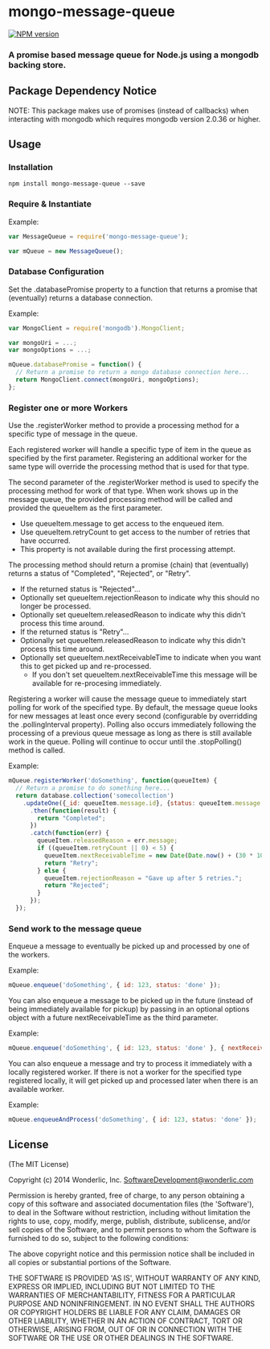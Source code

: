 # mongo-message-queue

[![NPM version](https://badge.fury.io/js/mongo-message-queue.svg)](http://badge.fury.io/js/mongo-message-queue)

### A promise based message queue for Node.js using a mongodb backing store.

## Package Dependency Notice

NOTE:  This package makes use of promises (instead of callbacks) when interacting with mongodb which requires mongodb version 2.0.36 or higher.

## Usage

### Installation

```
npm install mongo-message-queue --save
```

### Require & Instantiate

Example:
```javascript
var MessageQueue = require('mongo-message-queue');

var mQueue = new MessageQueue();
```

### Database Configuration

Set the .databasePromise property to a function that returns a promise that (eventually) returns a database connection.

Example:
```javascript
var MongoClient = require('mongodb').MongoClient;

var mongoUri = ...;
var mongoOptions = ...;

mQueue.databasePromise = function() {
  // Return a promise to return a mongo database connection here...
  return MongoClient.connect(mongoUri, mongoOptions);
};
```

### Register one or more Workers

Use the .registerWorker method to provide a processing method for a specific type of message in the queue.

Each registered worker will handle a specific type of item in the queue as specified by the first parameter.  Registering an additional worker for the same type will override the processing method that is used for that type.

The second parameter of the .registerWorker method is used to specify the processing method for work of that type.  When work shows up in the message queue, the provided processing method will be called and provided the queueItem as the first parameter.
* Use queueItem.message to get access to the enqueued item.
* Use queueItem.retryCount to get access to the number of retries that have occurred.
 * This property is not available during the first processing attempt.

The processing method should return a promise (chain) that (eventually) returns a status of "Completed", "Rejected", or "Retry".
* If the returned status is "Rejected"...
 * Optionally set queueItem.rejectionReason to indicate why this should no longer be processed.
 * Optionally set queueItem.releasedReason to indicate why this didn't process this time around.
* If the returned status is "Retry"...
 * Optionally set queueItem.releasedReason to indicate why this didn't process this time around.
 * Optionally set queueItem.nextReceivableTime to indicate when you want this to get picked up and re-processed.
   * If you don't set queueItem.nextReceivableTime this message will be available for re-procesing immediately.

Registering a worker will cause the message queue to immediately start polling for work of the specified type.  By default, the message queue looks for new messages at least once every second (configurable by overridding the .pollingInterval property).  Polling also occurs immediately following the processing of a previous queue message as long as there is still available work in the queue.  Polling will continue to occur until the .stopPolling() method is called.

Example:
```javascript
mQueue.registerWorker('doSomething', function(queueItem) {
  // Return a promise to do something here...
  return database.collection('somecollection')
    .updateOne({_id: queueItem.message.id}, {status: queueItem.message.status})
      .then(function(result) {
        return "Completed";
      })
      .catch(function(err) {
        queueItem.releasedReason = err.message;
        if ((queueItem.retryCount || 0) < 5) {
          queueItem.nextReceivableTime = new Date(Date.now() + (30 * 1000)); // Retry after 30 seconds...
          return "Retry";
        } else {
          queueItem.rejectionReason = "Gave up after 5 retries.";
          return "Rejected";
        }
      });
  });
```

### Send work to the message queue

Enqueue a message to eventually be picked up and processed by one of the workers.

Example:
```javascript
mQueue.enqueue('doSomething', { id: 123, status: 'done' });
```

You can also enqueue a message to be picked up in the future (instead of being immediately available for pickup) by passing in an optional options object with a future nextReceivableTime as the third parameter.

Example:
```javascript
mQueue.enqueue('doSomething', { id: 123, status: 'done' }, { nextReceivableTime: new Date(Date.now() + (30 * 1000)) });
```

You can also enqueue a message and try to process it immediately with a locally registered worker.  If there is not a worker for the specified type registered locally, it will get picked up and processed later when there is an available worker.

Example:
```javascript
mQueue.enqueueAndProcess('doSomething', { id: 123, status: 'done' });
```

## License

(The MIT License)

Copyright (c) 2014 Wonderlic, Inc. <SoftwareDevelopment@wonderlic.com>

Permission is hereby granted, free of charge, to any person obtaining
a copy of this software and associated documentation files (the
'Software'), to deal in the Software without restriction, including
without limitation the rights to use, copy, modify, merge, publish,
distribute, sublicense, and/or sell copies of the Software, and to
permit persons to whom the Software is furnished to do so, subject to
the following conditions:

The above copyright notice and this permission notice shall be
included in all copies or substantial portions of the Software.

THE SOFTWARE IS PROVIDED 'AS IS', WITHOUT WARRANTY OF ANY KIND,
EXPRESS OR IMPLIED, INCLUDING BUT NOT LIMITED TO THE WARRANTIES OF
MERCHANTABILITY, FITNESS FOR A PARTICULAR PURPOSE AND NONINFRINGEMENT.
IN NO EVENT SHALL THE AUTHORS OR COPYRIGHT HOLDERS BE LIABLE FOR ANY
CLAIM, DAMAGES OR OTHER LIABILITY, WHETHER IN AN ACTION OF CONTRACT,
TORT OR OTHERWISE, ARISING FROM, OUT OF OR IN CONNECTION WITH THE
SOFTWARE OR THE USE OR OTHER DEALINGS IN THE SOFTWARE.
